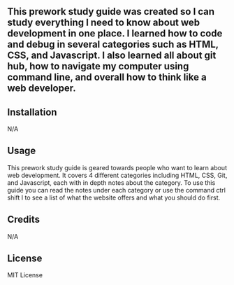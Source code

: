 # <Prework Study Guide Webpage>

## This prework study guide was created so I can study everything I need to know about web development in one place. I learned how to code and debug in several categories such as HTML, CSS, and Javascript. I also learned all about git hub, how to navigate my computer using command line, and overall how to think like a web developer.


## Installation

N/A

## Usage

This prework study guide is geared towards people who want to learn about web development. It covers 4 different categories including HTML, CSS, Git, and Javascript, each with in depth notes about the category. To use this guide you can read the notes under each category or use the command ctrl shift I to see a list of what the website offers and what you should do first.


## Credits

N/A

## License

MIT License

